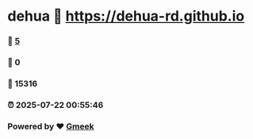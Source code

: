 # dehua :link: https://dehua-rd.github.io 
### :page_facing_up: [5](https://dehua-rd.github.io/tag.html) 
### :speech_balloon: 0 
### :hibiscus: 15316 
### :alarm_clock: 2025-07-22 00:55:46 
### Powered by :heart: [Gmeek](https://github.com/Meekdai/Gmeek)
